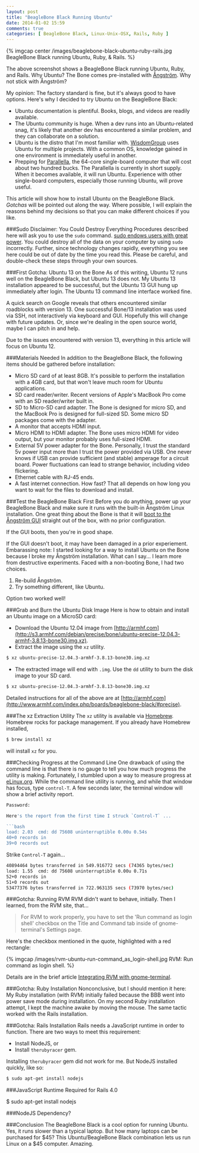 ```yaml
---
layout: post
title: "BeagleBone Black Running Ubuntu"
date: 2014-01-02 15:59
comments: true
categories: [ BeagleBone Black, Linux-Unix-OSX, Rails, Ruby ]
---
```

{% imgcap center /images/beaglebone-black-ubuntu-ruby-rails.jpg BeagleBone Black running Ubuntu, Ruby, & Rails. %}

The above screenshot shows a BeagleBone Black running Ubuntu, Ruby, and Rails. Why Ubuntu? The Bone comes pre-installed with [Ångström](http://www.angstrom-distribution.org/). Why not stick with Ångström? 

My opinion: The factory standard is fine, but it's always good to have options. Here's why I decided to try Ubuntu on the BeagleBone Black:

* Ubuntu documentation is plentiful. Books, blogs, and videos are readily available. 
* The Ubuntu community is huge. When a dev runs into an Ubuntu-related snag, it's likely that another dev has encountered a similar problem, and they can collaborate on a solution.
* Ubuntu is the distro that I'm most familiar with. [WisdomGroup](http://wisdomgroup.com) uses Ubuntu for multiple projects. With a common OS, knowledge gained in one environment is immediately useful in another.
* Prepping for [Parallella](/blog/2013/06/22/preparing-for-parallella-64-cores-installing-go-on-mac-os-x/), the 64-core single-board computer that will cost about two hundred bucks. The Parallella is currently in short supply. When it becomes available, it will run Ubuntu. Experience with other single-board computers, especially those running Ubuntu, will prove useful.

This article will show how to install Ubuntu on the BeagleBone Black.  _Gotchas_ will be pointed out along the way. Where possible, I will explain the reasons behind my decisions so that you can make different choices if you like.
<!--more-->
###Sudo Disclaimer: You Could Destroy Everything
Procedures described here will ask you to use the `sudo` command. [sudo endows users with great power](http://xkcd.com/149/). You could destroy all of the data on your computer by using `sudo` incorrectly. Further, since technology changes rapidly, everything you see here could be out of date by the time you read this. Please be careful, and double-check these steps through your own sources.  

###First Gotcha: Ubuntu 13 on the Bone
As of this writing, Ubuntu 12 runs well on the BeagleBone Black, but Ubuntu 13 does not. My Ubuntu 13 installation appeared to be successful, but the Ubuntu 13 GUI hung up immediately after login. The Ubuntu 13 command line interface worked fine. 

A quick search on Google reveals that others encountered similar roadblocks with version 13. One successful Bone/13 installation was used via SSH, not interactively via keyboard and GUI. Hopefully this will change with future updates. Or, since we're dealing in the open source world, maybe I can pitch in and help.

Due to the issues encountered with version 13, everything in this article will focus on Ubuntu 12.

###Materials Needed
In addition to the BeagleBone Black, the following items should be gathered before installation:

* Micro SD card of at least 8GB. It's possible to perform the installation with a 4GB card, but that won't leave much room for Ubuntu applications.
* SD card reader/writer. Recent versions of Apple's MacBook Pro come with an SD reader/writer built in.
* SD to Micro-SD card adapter. The Bone is designed for micro SD, and the MacBook Pro is designed for full-sized SD. Some micro SD packages come with the adapter. 
* A monitor that accepts HDMI input.
* Micro HDMI to HDMI adapter. The Bone uses micro HDMI for video output, but your monitor probably uses full-sized HDMI.
* External 5V power adapter for the Bone. Personally, I trust the standard 5v power input more than I trust the power provided via USB. One never knows if USB can provide sufficient (and stable) amperage for a circuit board. Power fluctuations can lead to strange behavior, including video flickering.
* Ethernet cable with RJ-45 ends.
* A fast internet connection. How fast? That all depends on how long you want to wait for the files to download and install.

###Test the BeagleBone Black First
Before you do anything, power up your BeagleBone Black and make sure it runs with the built-in Ångström Linux installation. One great thing about the Bone is that it will [boot to the Ångström GUI](/blog/2013/05/22/beaglebone-black-running-ruby-on-rails/) straight out of the box, with no prior configuration.

If the GUI boots, then you're in good shape.

If the GUI doesn't boot, it may have been damaged in a prior experiement. Embarassing note: I started looking for a way to install Ubuntu on the Bone because I broke my Ångström installation. What can I say... I learn more from destructive experiments. Faced with a non-booting Bone, I had two choices.

1. Re-build Ångström.
2. Try something different, like Ubuntu.

Option two worked well!

###Grab and Burn the Ubuntu Disk Image
Here is how to obtain and install an Ubuntu image on a MicroSD card:

* Download the Ubuntu 12.04 image from [http://armhf.com](http://s3.armhf.com/debian/precise/bone/ubuntu-precise-12.04.3-armhf-3.8.13-bone30.img.xz).
* Extract the image using the `xz` utility.
```bash
$ xz ubuntu-precise-12.04.3-armhf-3.8.13-bone30.img.xz
```
* The extracted image will end with `.img`. Use the `dd` utility to burn the disk image to your SD card.
```bash
$ xz ubuntu-precise-12.04.3-armhf-3.8.13-bone30.img.xz
```

Detailed instructions for all of the above are at [http://armhf.com](http://www.armhf.com/index.php/boards/beaglebone-black/#precise).

###The xz Extraction Utility
The `xz` utility is available via [Homebrew](http://brew.sh/). Homebrew rocks for package management. If you already have Homebrew installed,

```bash
$ brew install xz
```
will install `xz` for you.



###Checking Progress at the Command Line
One drawback of using the command line is that there is no gauge to tell you how much progress the utility is making. Fortunately, I stumbled upon a way to measure progress at [eLinux.org](http://elinux.org). While the command line utility is running, and while that window has focus, type `control-T`. A few seconds later, the terminal window will show a brief activity report.

```bash
Password:

Here's the report from the first time I struck `Control-T` ...

```bash
load: 2.03  cmd: dd 75608 uninterruptible 0.00u 0.54s
40+0 records in
39+0 records out
```

Strike `Control-T` again...

```bash
40894464 bytes transferred in 549.916772 secs (74365 bytes/sec)
load: 1.55  cmd: dd 75608 uninterruptible 0.00u 0.71s
52+0 records in
51+0 records out
53477376 bytes transferred in 722.963135 secs (73970 bytes/sec)
```



###Gotcha: Running RVM
RVM didn't want to behave, initially. Then I learned, from the RVM site, that…
> For RVM to work properly, you have to set the 'Run command as login shell' checkbox on the Title and Command tab inside of gnome-terminal's Settings page.

Here's the checkbox mentioned in the quote, highlighted with a red rectangle:

{% imgcap /images/rvm-ubuntu-run-command_as_login-shell.jpg RVM: Run command as login shell. %}

Details are in the brief article [Integrating RVM with gnome-terminal](http://rvm.io/integration/gnome-terminal).


###Gotcha: Ruby Installation
Nonconclusive, but I should mention it here: My Ruby installation (with RVM) initially failed because the BBB went into power save mode during installation. On my second Ruby installation attempt, I kept the machine awake by moving the mouse. The same tactic worked with the Rails installation.

###Gotcha: Rails Installation
Rails needs a JavaScript runtime in order to function. There are two ways to meet this requirement: 

* Install NodeJS, or 
* Install `therubyracer` gem. 

Installing `therubyracer` gem did not work for me. But NodeJS installed quickly, like so:

```bash
$ sudo apt-get install nodejs
```


###JavaScript Runtime Required for Rails 4.0

$ sudo apt-get install nodejs





###NodeJS Dependency?


###Conclusion
The BeagleBone Black is a cool option for running Ubuntu. Yes, it runs slower than a typical laptop. But how many laptops can be purchased for $45? This Ubuntu/BeagleBone Black combination lets us run Linux on a $45 computer. Amazing.
